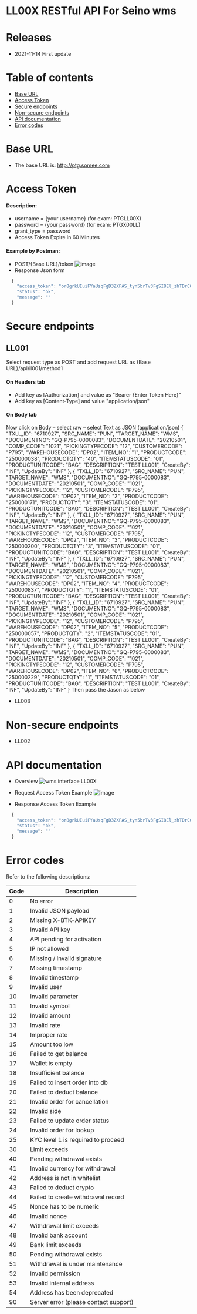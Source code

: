 # LL00X RESTful API For Seino wms
# Releases
* 2021-11-14 First update
# Table of contents
* [Base URL](#base-url)
* [Access Token](#access-token)
* [Secure endpoints](#secure-endpoints)
* [Non-secure endpoints](#non-secure-endpoints)
* [API documentation](#API-documentation)
* [Error codes](#error-codes)
# Base URL
* The base URL is: http://ptg.somee.com
# Access Token
#### Description:
* username = {your username} (for exam: PTGLL00X)
* password = {your password} (for exam: PTGX00LL)
* grant_type = password
* Access Token Expire in 60 Minutes
#### Example by Postman:
* POST/{Base URL}/token
![image](https://user-images.githubusercontent.com/41188202/141952070-1d9c5ca1-90e5-42c8-98ac-8fb94e89ba4d.png)
* Response Json form
```javascript
  {
    "access_token": "or8grkUIuiFYaUsqFgD3ZXPAS_tyn5brTv3FgSI8El_zhTDrC6Joya_Papt6j_W92txK-s2gJmv9bDSlTSpCI9rK1aRvJ_IZVF3c-lX4wi2PaqypIpl32bK9VOCUAZSltELB3d4PY53vQgy8XlMdpwhpHP4s_CYevnKpJUwC5FjCDWzoN7DQ7W14hkIyeUEb6YjecWQlgp1y2FmUkk6TlqiPl4J8IPTadrWXW6uBI-dheX_T4HamEmYK85mbB9pN42fOFCc--uG-MJ22RTCeTRxwvJFxDpEysw9ETIaEAvc",
    "status": "ok",
    "message": ""
  }
```

# Secure endpoints
## LL001
Select request type as POST and add request URL as {Base URL}/api/ll001/method1
#### On Headers tab
* Add key as [Authorization] and value as "Bearer {Enter Token Here}" 
* Add key as [Content-Type] and value "application/json"
#### On Body tab
Now click on Body – select raw – select Text as JSON (application/json)
{
            "TXLL_ID": "6710927",
            "SRC_NAME": "PUN",
            "TARGET_NAME": "WMS",
            "DOCUMENTNO": "GQ-P795-0000083",
            "DOCUMENTDATE": "20210501",
            "COMP_CODE": "1021",
            "PICKINGTYPECODE": "12",
            "CUSTOMERCODE": "P795",
            "WAREHOUSECODE": "DP02",
            "ITEM_NO": "1",
            "PRODUCTCODE": "250000038",
            "PRODUCTQTY": "40",
            "ITEMSTATUSCODE": "01",
            "PRODUCTUNITCODE": "BAG",
            "DESCRIPTION": "TEST LL001",
            "CreateBy": "INF",
            "UpdateBy": "INF"
        },
        {
            "TXLL_ID": "6710927",
            "SRC_NAME": "PUN",
            "TARGET_NAME": "WMS",
            "DOCUMENTNO": "GQ-P795-0000083",
            "DOCUMENTDATE": "20210501",
            "COMP_CODE": "1021",
            "PICKINGTYPECODE": "12",
            "CUSTOMERCODE": "P795",
            "WAREHOUSECODE": "DP02",
            "ITEM_NO": "2",
            "PRODUCTCODE": "250000171",
            "PRODUCTQTY": "3",
            "ITEMSTATUSCODE": "01",
            "PRODUCTUNITCODE": "BAG",
            "DESCRIPTION": "TEST LL001",
            "CreateBy": "INF",
            "UpdateBy": "INF"
        },
        {
            "TXLL_ID": "6710927",
            "SRC_NAME": "PUN",
            "TARGET_NAME": "WMS",
            "DOCUMENTNO": "GQ-P795-0000083",
            "DOCUMENTDATE": "20210501",
            "COMP_CODE": "1021",
            "PICKINGTYPECODE": "12",
            "CUSTOMERCODE": "P795",
            "WAREHOUSECODE": "DP02",
            "ITEM_NO": "3",
            "PRODUCTCODE": "250000200",
            "PRODUCTQTY": "3",
            "ITEMSTATUSCODE": "01",
            "PRODUCTUNITCODE": "BAG",
            "DESCRIPTION": "TEST LL001",
            "CreateBy": "INF",
            "UpdateBy": "INF"
        },
        {
            "TXLL_ID": "6710927",
            "SRC_NAME": "PUN",
            "TARGET_NAME": "WMS",
            "DOCUMENTNO": "GQ-P795-0000083",
            "DOCUMENTDATE": "20210501",
            "COMP_CODE": "1021",
            "PICKINGTYPECODE": "12",
            "CUSTOMERCODE": "P795",
            "WAREHOUSECODE": "DP02",
            "ITEM_NO": "4",
            "PRODUCTCODE": "250000837",
            "PRODUCTQTY": "1",
            "ITEMSTATUSCODE": "01",
            "PRODUCTUNITCODE": "BAG",
            "DESCRIPTION": "TEST LL001",
            "CreateBy": "INF",
            "UpdateBy": "INF"
        },
        {
            "TXLL_ID": "6710927",
            "SRC_NAME": "PUN",
            "TARGET_NAME": "WMS",
            "DOCUMENTNO": "GQ-P795-0000083",
            "DOCUMENTDATE": "20210501",
            "COMP_CODE": "1021",
            "PICKINGTYPECODE": "12",
            "CUSTOMERCODE": "P795",
            "WAREHOUSECODE": "DP02",
            "ITEM_NO": "5",
            "PRODUCTCODE": "250000057",
            "PRODUCTQTY": "2",
            "ITEMSTATUSCODE": "01",
            "PRODUCTUNITCODE": "BAG",
            "DESCRIPTION": "TEST LL001",
            "CreateBy": "INF",
            "UpdateBy": "INF"
        },
        {
            "TXLL_ID": "6710927",
            "SRC_NAME": "PUN",
            "TARGET_NAME": "WMS",
            "DOCUMENTNO": "GQ-P795-0000083",
            "DOCUMENTDATE": "20210501",
            "COMP_CODE": "1021",
            "PICKINGTYPECODE": "12",
            "CUSTOMERCODE": "P795",
            "WAREHOUSECODE": "DP02",
            "ITEM_NO": "6",
            "PRODUCTCODE": "250000229",
            "PRODUCTQTY": "1",
            "ITEMSTATUSCODE": "01",
            "PRODUCTUNITCODE": "BAG",
            "DESCRIPTION": "TEST LL001",
            "CreateBy": "INF",
            "UpdateBy": "INF"
        }
Then pass the Jason as below
* LL003
# Non-secure endpoints
* LL002
# API documentation

* Overview
![wms interface LL00X](https://user-images.githubusercontent.com/41188202/141673089-78ba99bb-ccc5-4ce9-9b44-8f9965de67fb.png)

* Request Access Token Example
![image](https://user-images.githubusercontent.com/41188202/141673281-21ccd812-c8c5-496a-bd17-797e41144dbb.png)

* Response Access Token Example
```javascript
  {
    "access_token": "or8grkUIuiFYaUsqFgD3ZXPAS_tyn5brTv3FgSI8El_zhTDrC6Joya_Papt6j_W92txK-s2gJmv9bDSlTSpCI9rK1aRvJ_IZVF3c-lX4wi2PaqypIpl32bK9VOCUAZSltELB3d4PY53vQgy8XlMdpwhpHP4s_CYevnKpJUwC5FjCDWzoN7DQ7W14hkIyeUEb6YjecWQlgp1y2FmUkk6TlqiPl4J8IPTadrWXW6uBI-dheX_T4HamEmYK85mbB9pN42fOFCc--uG-MJ22RTCeTRxwvJFxDpEysw9ETIaEAvc",
    "status": "ok",
    "message": ""
  }
```

# Error codes
Refer to the following descriptions:

Code | Description
------------ | ------------
0 | No error
1 | Invalid JSON payload
2 | Missing X-BTK-APIKEY
3 | Invalid API key
4 | API pending for activation
5 | IP not allowed
6 | Missing / invalid signature
7 | Missing timestamp
8 | Invalid timestamp
9 | Invalid user
10 | Invalid parameter
11 | Invalid symbol
12 | Invalid amount
13 | Invalid rate
14 | Improper rate
15 | Amount too low
16 | Failed to get balance
17 | Wallet is empty
18 | Insufficient balance
19 | Failed to insert order into db
20 | Failed to deduct balance
21 | Invalid order for cancellation
22 | Invalid side
23 | Failed to update order status
24 | Invalid order for lookup
25 | KYC level 1 is required to proceed
30 | Limit exceeds
40 | Pending withdrawal exists
41 | Invalid currency for withdrawal
42 | Address is not in whitelist
43 | Failed to deduct crypto
44 | Failed to create withdrawal record
45 | Nonce has to be numeric
46 | Invalid nonce
47 | Withdrawal limit exceeds
48 | Invalid bank account
49 | Bank limit exceeds
50 | Pending withdrawal exists
51 | Withdrawal is under maintenance
52 | Invalid permission
53 | Invalid internal address 
54 | Address has been deprecated
90 | Server error (please contact support)
